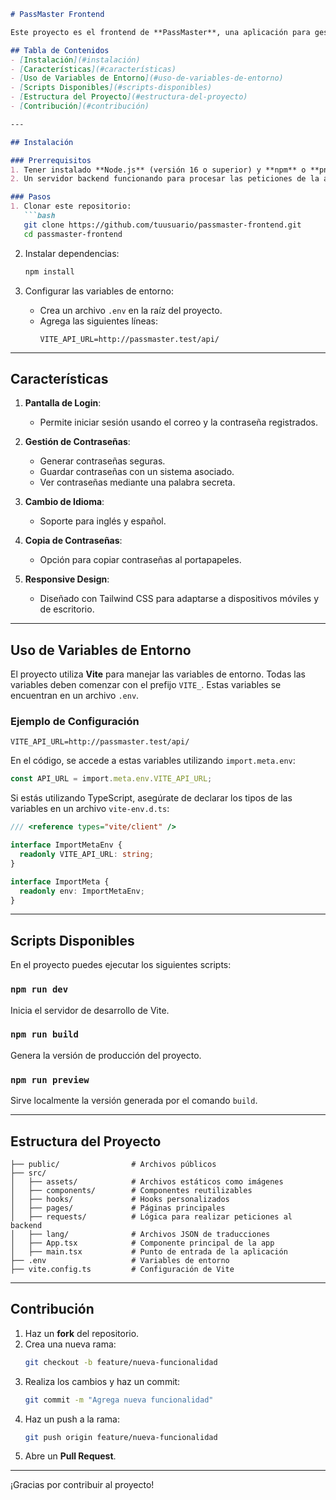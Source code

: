 
```markdown
# PassMaster Frontend

Este proyecto es el frontend de **PassMaster**, una aplicación para gestionar contraseñas de manera segura. Está construido con **Vite**, **React**, **TypeScript**, y **Tailwind CSS**.

## Tabla de Contenidos
- [Instalación](#instalación)
- [Características](#características)
- [Uso de Variables de Entorno](#uso-de-variables-de-entorno)
- [Scripts Disponibles](#scripts-disponibles)
- [Estructura del Proyecto](#estructura-del-proyecto)
- [Contribución](#contribución)

---

## Instalación

### Prerrequisitos
1. Tener instalado **Node.js** (versión 16 o superior) y **npm** o **pnpm**.
2. Un servidor backend funcionando para procesar las peticiones de la aplicación.

### Pasos
1. Clonar este repositorio:
   ```bash
   git clone https://github.com/tuusuario/passmaster-frontend.git
   cd passmaster-frontend
   ```

2. Instalar dependencias:
   ```bash
   npm install
   ```

3. Configurar las variables de entorno:
   - Crea un archivo `.env` en la raíz del proyecto.
   - Agrega las siguientes líneas:
     ```env
     VITE_API_URL=http://passmaster.test/api/
     ```

---

## Características

1. **Pantalla de Login**:
   - Permite iniciar sesión usando el correo y la contraseña registrados.

2. **Gestión de Contraseñas**:
   - Generar contraseñas seguras.
   - Guardar contraseñas con un sistema asociado.
   - Ver contraseñas mediante una palabra secreta.

3. **Cambio de Idioma**:
   - Soporte para inglés y español.

4. **Copia de Contraseñas**:
   - Opción para copiar contraseñas al portapapeles.

5. **Responsive Design**:
   - Diseñado con Tailwind CSS para adaptarse a dispositivos móviles y de escritorio.

---

## Uso de Variables de Entorno

El proyecto utiliza **Vite** para manejar las variables de entorno. Todas las variables deben comenzar con el prefijo `VITE_`. Estas variables se encuentran en un archivo `.env`.

### Ejemplo de Configuración
```env
VITE_API_URL=http://passmaster.test/api/
```

En el código, se accede a estas variables utilizando `import.meta.env`:

```ts
const API_URL = import.meta.env.VITE_API_URL;
```

Si estás utilizando TypeScript, asegúrate de declarar los tipos de las variables en un archivo `vite-env.d.ts`:

```ts
/// <reference types="vite/client" />

interface ImportMetaEnv {
  readonly VITE_API_URL: string;
}

interface ImportMeta {
  readonly env: ImportMetaEnv;
}
```

---

## Scripts Disponibles

En el proyecto puedes ejecutar los siguientes scripts:

### `npm run dev`
Inicia el servidor de desarrollo de Vite.

### `npm run build`
Genera la versión de producción del proyecto.

### `npm run preview`
Sirve localmente la versión generada por el comando `build`.

---

## Estructura del Proyecto

```plaintext
├── public/                # Archivos públicos
├── src/
│   ├── assets/            # Archivos estáticos como imágenes
│   ├── components/        # Componentes reutilizables
│   ├── hooks/             # Hooks personalizados
│   ├── pages/             # Páginas principales
│   ├── requests/          # Lógica para realizar peticiones al backend
│   ├── lang/              # Archivos JSON de traducciones
│   ├── App.tsx            # Componente principal de la app
│   ├── main.tsx           # Punto de entrada de la aplicación
├── .env                   # Variables de entorno
├── vite.config.ts         # Configuración de Vite
```
---

## Contribución

1. Haz un **fork** del repositorio.
2. Crea una nueva rama:
   ```bash
   git checkout -b feature/nueva-funcionalidad
   ```
3. Realiza los cambios y haz un commit:
   ```bash
   git commit -m "Agrega nueva funcionalidad"
   ```
4. Haz un push a la rama:
   ```bash
   git push origin feature/nueva-funcionalidad
   ```
5. Abre un **Pull Request**.

---

¡Gracias por contribuir al proyecto!
```